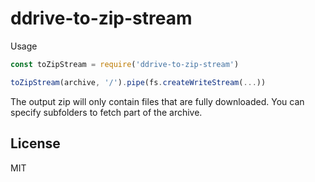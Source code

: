 # ddrive-to-zip-stream

Usage

```js
const toZipStream = require('ddrive-to-zip-stream')

toZipStream(archive, '/').pipe(fs.createWriteStream(...))
```

The output zip will only contain files that are fully downloaded.
You can specify subfolders to fetch part of the archive.

## License

MIT